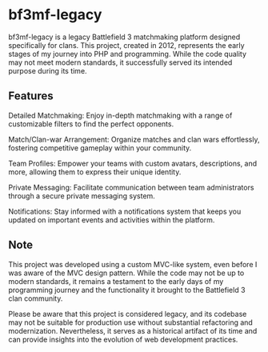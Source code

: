 # bf3mf-legacy
bf3mf-legacy is a legacy Battlefield 3 matchmaking platform designed specifically for clans. This project, created in 2012, represents the early stages of my journey into PHP and programming. While the code quality may not meet modern standards, it successfully served its intended purpose during its time.

## Features
Detailed Matchmaking: Enjoy in-depth matchmaking with a range of customizable filters to find the perfect opponents.

Match/Clan-war Arrangement: Organize matches and clan wars effortlessly, fostering competitive gameplay within your community.

Team Profiles: Empower your teams with custom avatars, descriptions, and more, allowing them to express their unique identity.

Private Messaging: Facilitate communication between team administrators through a secure private messaging system.

Notifications: Stay informed with a notifications system that keeps you updated on important events and activities within the platform.

## Note
This project was developed using a custom MVC-like system, even before I was aware of the MVC design pattern. While the code may not be up to modern standards, it remains a testament to the early days of my programming journey and the functionality it brought to the Battlefield 3 clan community.

Please be aware that this project is considered legacy, and its codebase may not be suitable for production use without substantial refactoring and modernization. Nevertheless, it serves as a historical artifact of its time and can provide insights into the evolution of web development practices.
